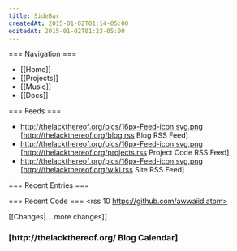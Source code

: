 ```yaml
---
title: SideBar
createdAt: 2015-01-02T01:14-05:00
editedAt: 2015-01-02T01:23-05:00
---
```


=== Navigation ===
* [[Home]]
* [[Projects]]
* [[Music]]
* [[Docs]]

=== Feeds ===
* http://thelackthereof.org/pics/16px-Feed-icon.svg.png [http://thelackthereof.org/blog.rss Blog RSS Feed]
* http://thelackthereof.org/pics/16px-Feed-icon.svg.png [http://thelackthereof.org/projects.rss Project Code RSS Feed]
* http://thelackthereof.org/pics/16px-Feed-icon.svg.png [http://thelackthereof.org/wiki.rss Site RSS Feed]

=== Recent Entries ===
<headlines>

=== Recent Code ===
<rss 10 https://github.com/awwaiid.atom>

<SimpleChanges>[[Changes|... more changes]]

<h3>[http://thelackthereof.org/ Blog Calendar]</h3><Calendar>


